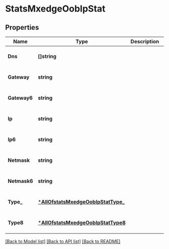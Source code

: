 # StatsMxedgeOobIpStat

## Properties
Name | Type | Description | Notes
------------ | ------------- | ------------- | -------------
**Dns** | **[]string** |  | [optional] [default to null]
**Gateway** | **string** |  | [optional] [default to null]
**Gateway6** | **string** |  | [optional] [default to null]
**Ip** | **string** |  | [optional] [default to null]
**Ip6** | **string** |  | [optional] [default to null]
**Netmask** | **string** |  | [optional] [default to null]
**Netmask6** | **string** |  | [optional] [default to null]
**Type_** | [***AllOfstatsMxedgeOobIpStatType_**](AllOfstatsMxedgeOobIpStatType_.md) |  | [optional] [default to null]
**Type8** | [***AllOfstatsMxedgeOobIpStatType8**](AllOfstatsMxedgeOobIpStatType8.md) |  | [optional] [default to null]

[[Back to Model list]](../README.md#documentation-for-models) [[Back to API list]](../README.md#documentation-for-api-endpoints) [[Back to README]](../README.md)

